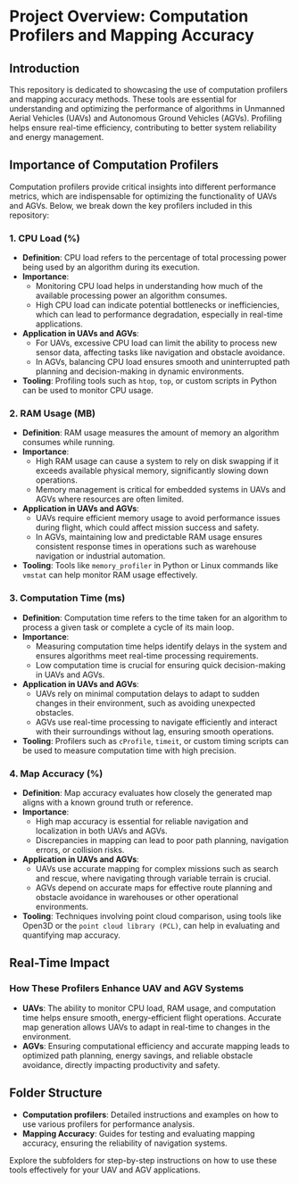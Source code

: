 # Project Overview: Computation Profilers and Mapping Accuracy

## Introduction
This repository is dedicated to showcasing the use of computation profilers and mapping accuracy methods. These tools are essential for understanding and optimizing the performance of algorithms in Unmanned Aerial Vehicles (UAVs) and Autonomous Ground Vehicles (AGVs). Profiling helps ensure real-time efficiency, contributing to better system reliability and energy management.

## Importance of Computation Profilers
Computation profilers provide critical insights into different performance metrics, which are indispensable for optimizing the functionality of UAVs and AGVs. Below, we break down the key profilers included in this repository:

### 1. **CPU Load (%)**
- **Definition**: CPU load refers to the percentage of total processing power being used by an algorithm during its execution.
- **Importance**:
  - Monitoring CPU load helps in understanding how much of the available processing power an algorithm consumes.
  - High CPU load can indicate potential bottlenecks or inefficiencies, which can lead to performance degradation, especially in real-time applications.
- **Application in UAVs and AGVs**:
  - For UAVs, excessive CPU load can limit the ability to process new sensor data, affecting tasks like navigation and obstacle avoidance.
  - In AGVs, balancing CPU load ensures smooth and uninterrupted path planning and decision-making in dynamic environments.
- **Tooling**: Profiling tools such as `htop`, `top`, or custom scripts in Python can be used to monitor CPU usage.

### 2. **RAM Usage (MB)**
- **Definition**: RAM usage measures the amount of memory an algorithm consumes while running.
- **Importance**:
  - High RAM usage can cause a system to rely on disk swapping if it exceeds available physical memory, significantly slowing down operations.
  - Memory management is critical for embedded systems in UAVs and AGVs where resources are often limited.
- **Application in UAVs and AGVs**:
  - UAVs require efficient memory usage to avoid performance issues during flight, which could affect mission success and safety.
  - In AGVs, maintaining low and predictable RAM usage ensures consistent response times in operations such as warehouse navigation or industrial automation.
- **Tooling**: Tools like `memory_profiler` in Python or Linux commands like `vmstat` can help monitor RAM usage effectively.

### 3. **Computation Time (ms)**
- **Definition**: Computation time refers to the time taken for an algorithm to process a given task or complete a cycle of its main loop.
- **Importance**:
  - Measuring computation time helps identify delays in the system and ensures algorithms meet real-time processing requirements.
  - Low computation time is crucial for ensuring quick decision-making in UAVs and AGVs.
- **Application in UAVs and AGVs**:
  - UAVs rely on minimal computation delays to adapt to sudden changes in their environment, such as avoiding unexpected obstacles.
  - AGVs use real-time processing to navigate efficiently and interact with their surroundings without lag, ensuring smooth operations.
- **Tooling**: Profilers such as `cProfile`, `timeit`, or custom timing scripts can be used to measure computation time with high precision.

### 4. **Map Accuracy (%)**
- **Definition**: Map accuracy evaluates how closely the generated map aligns with a known ground truth or reference.
- **Importance**:
  - High map accuracy is essential for reliable navigation and localization in both UAVs and AGVs.
  - Discrepancies in mapping can lead to poor path planning, navigation errors, or collision risks.
- **Application in UAVs and AGVs**:
  - UAVs use accurate mapping for complex missions such as search and rescue, where navigating through variable terrain is crucial.
  - AGVs depend on accurate maps for effective route planning and obstacle avoidance in warehouses or other operational environments.
- **Tooling**: Techniques involving point cloud comparison, using tools like Open3D or the `point cloud library (PCL)`, can help in evaluating and quantifying map accuracy.

## Real-Time Impact
### How These Profilers Enhance UAV and AGV Systems
- **UAVs**: The ability to monitor CPU load, RAM usage, and computation time helps ensure smooth, energy-efficient flight operations. Accurate map generation allows UAVs to adapt in real-time to changes in the environment.
- **AGVs**: Ensuring computational efficiency and accurate mapping leads to optimized path planning, energy savings, and reliable obstacle avoidance, directly impacting productivity and safety.

## Folder Structure
- **Computation profilers**: Detailed instructions and examples on how to use various profilers for performance analysis.
- **Mapping Accuracy**: Guides for testing and evaluating mapping accuracy, ensuring the reliability of navigation systems.

Explore the subfolders for step-by-step instructions on how to use these tools effectively for your UAV and AGV applications.
